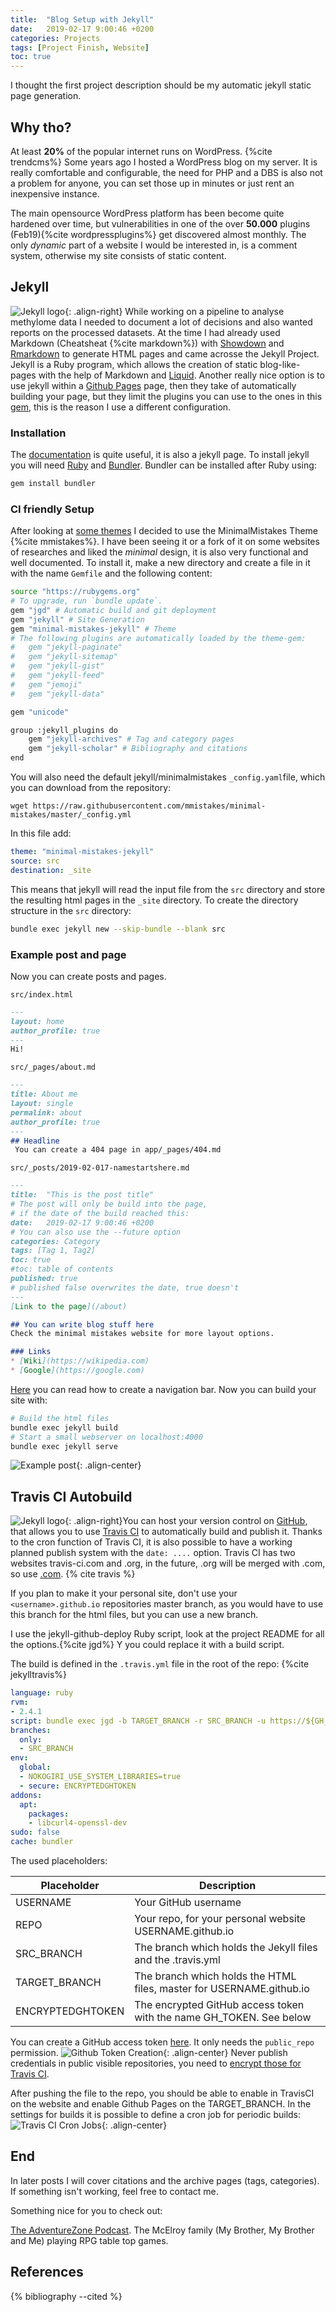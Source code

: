 ```yaml
---
title:  "Blog Setup with Jekyll"
date:   2019-02-17 9:00:46 +0200
categories: Projects
tags: [Project Finish, Website]
toc: true
---
```

I thought the first project description should be my automatic jekyll static page generation.

## Why tho?
At least **20%** of the popular internet runs on WordPress. {%cite trendcms%} Some years ago I hosted a WordPress blog on my server. It is really comfortable and configurable, the need for PHP and a DBS is also not a problem for anyone, you can set those up in minutes or just rent an inexpensive instance.

The main opensource WordPress platform has been become quite hardened over time, but vulnerabilities in one of the over **50.000** plugins (Feb19){%cite wordpressplugins%} get discovered almost monthly.  The only _dynamic_ part of a website I would be interested in, is a comment system, otherwise my site consists of static content.

## Jekyll
![Jekyll logo](/assets/images/jekylllogo.png){: .align-right} While working on a pipeline to analyse methylome data I needed to document a lot of decisions and also wanted reports on the processed datasets. At the time I had already used Markdown (Cheatsheat {%cite markdown%}) with [Showdown](https://github.com/showdownjs/showdown) and [Rmarkdown](https://rmarkdown.rstudio.com) to generate HTML pages and came acrosse the Jekyll Project. Jekyll is a Ruby program, which allows the creation of static blog-like-pages with the help of Markdown and [Liquid](https://shopify.github.io/liquid/).
Another really nice option is to use jekyll within a [Github Pages](https://pages.github.com) page, then they take of automatically building your page, but they limit the plugins you can use to the ones in this [gem](https://github.com/github/pages-gem), this is the reason I use a different configuration.

### Installation 
The  [documentation](https://jekyllrb.com/docs/) is quite useful, it is also a jekyll page. To install jekyll you will need [Ruby](https://www.ruby-lang.org/en/documentation/installation/) and [Bundler](https://bundler.io/#getting-started). Bundler can be installed after Ruby using:
``` sh
gem install bundler
```

### CI friendly Setup 
After looking at [some themes](http://jekyllthemes.org) I decided to use the MinimalMistakes Theme {%cite mmistakes%}. I have been seeing it or a fork of it on some websites of researches and liked the *minimal* design, it is also very functional and well documented. To install it, make a new directory and create a file in it with the name `Gemfile` and the following content:

``` sh
source "https://rubygems.org"
# To upgrade, run `bundle update`.
gem "jgd" # Automatic build and git deployment
gem "jekyll" # Site Generation
gem "minimal-mistakes-jekyll" # Theme
# The following plugins are automatically loaded by the theme-gem:
#   gem "jekyll-paginate"
#   gem "jekyll-sitemap"
#   gem "jekyll-gist"
#   gem "jekyll-feed"
#   gem "jemoji"
#   gem "jekyll-data"

gem "unicode"

group :jekyll_plugins do
    gem "jekyll-archives" # Tag and category pages
    gem "jekyll-scholar" # Bibliography and citations
end
```

You will also need the default jekyll/minimalmistakes `_config.yaml`file, which you can download from the repository:
```
wget https://raw.githubusercontent.com/mmistakes/minimal-mistakes/master/_config.yml
```

In this file add:
``` yml
theme: "minimal-mistakes-jekyll"
source: src
destination: _site
```

This means that jekyll will read the input file from the `src` directory and store the resulting html pages in the `_site` directory.
To create the directory structure in the `src` directory:
``` sh
bundle exec jekyll new --skip-bundle --blank src
```

### Example post and page
Now you can create posts and pages.

`src/index.html`
```` md
---
layout: home
author_profile: true 
---
Hi!
````


`src/_pages/about.md`
```` md
---
title: About me
layout: single
permalink: about
author_profile: true 
---
## Headline
 You can create a 404 page in app/_pages/404.md
````

`src/_posts/2019-02-017-namestartshere.md`
```` md
---
title:  "This is the post title"
# The post will only be build into the page, 
# if the date of the build reached this:
date:   2019-02-17 9:00:46 +0200 
# You can also use the --future option
categories: Category
tags: [Tag 1, Tag2]
toc: true
#toc: table of contents
published: true 
# published false overwrites the date, true doesn't
---
[Link to the page](/about)

## You can write blog stuff here
Check the minimal mistakes website for more layout options.

### Links
* [Wiki](https://wikipedia.com)
* [Google](https://google.com)
````

[Here](https://mmistakes.github.io/minimal-mistakes/docs/navigation/) you can read how to create a navigation bar. Now you can build your site with:
``` sh
# Build the html files
bundle exec jekyll build
# Start a small webserver on localhost:4000
bundle exec jekyll serve
```
![Example post](/assets/images/jekyllresult.png){: .align-center}

## Travis CI Autobuild
![Jekyll logo](/assets/images/TravisCI-Mascot-1.png){: .align-right}You can host your version control on [GitHub](https://github.com), that allows you to use [Travis CI](https://travis-ci.com) to automatically build and publish it. Thanks to the cron function of Travis CI, it is also possible to have a working planned publish system with the `date: ....` option. Travis CI has two websites travis-ci.com and .org, in the future, .org will be merged with .com, so use [.com](https://travis-ci.com). {% cite travis %}

If you plan to make it your personal site, don't use your `<username>.github.io` repositories master branch, as you would have to use this branch for the html files, but you can use a new branch.

I use the jekyll-github-deploy Ruby script, look at the project README for all the options.{%cite jgd%} Y you could replace it with a build script.

The build is defined in the `.travis.yml` file in the root of the repo: {%cite jekylltravis%}
``` yml
language: ruby
rvm:
- 2.4.1
script: bundle exec jgd -b TARGET_BRANCH -r SRC_BRANCH -u https://${GH_TOKEN}@github.com/USERNAME/REPO.git
branches:
  only:
  - SRC_BRANCH
env:
  global:
  - NOKOGIRI_USE_SYSTEM_LIBRARIES=true
  - secure: ENCRYPTEDGHTOKEN
addons:
  apt:
    packages:
    - libcurl4-openssl-dev
sudo: false
cache: bundler
```

The used placeholders:

| Placeholder|Description |
|--------------|-----------|
| USERNAME | Your GitHub username |
| REPO | Your repo, for your personal website USERNAME.github.io |
| SRC_BRANCH | The branch which holds the Jekyll files and the .travis.yml |
| TARGET_BRANCH | The branch which holds the HTML files, master for USERNAME.github.io|
| ENCRYPTEDGHTOKEN | The encrypted GitHub access token with the name GH_TOKEN. See below |

You can create a GitHub access token [here](https://github.com/settings/tokens). It only needs the `public_repo` permission.
![Github Token Creation](/assets/images/ghtoken.png){: .align-center}
Never publish credentials in public visible repositories, you need to [encrypt those for Travis CI](https://docs.travis-ci.com/user/encryption-keys/). 

After pushing the file to the repo, you should be able to enable in TravisCI on the website and enable Github Pages on the TARGET_BRANCH.  In the settings for builds it is possible to define a cron job for periodic builds:
![Travis CI Cron Jobs](/assets/images/traviscron.png){: .align-center}
## End
In later posts I will cover citations and the archive pages (tags, categories). If something isn't working, feel free to contact me.


Something nice for you to check out:

[The AdventureZone Podcast](https://www.maximumfun.org/shows/adventure-zone). The McElroy family (My Brother, My Brother and Me) playing RPG table top games.

## References
{% bibliography --cited %}
